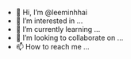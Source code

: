 - 👋 Hi, I’m @leeminhhai
- 👀 I’m interested in ...
- 🌱 I’m currently learning ...
- 💞️ I’m looking to collaborate on ...
- 📫 How to reach me ...

<!---
leeminhhai/leeminhhai is a ✨ special ✨ repository because its `README.md` (this file) appears on your GitHub profile.
You can click the Preview link to take a look at your changes.
--->
